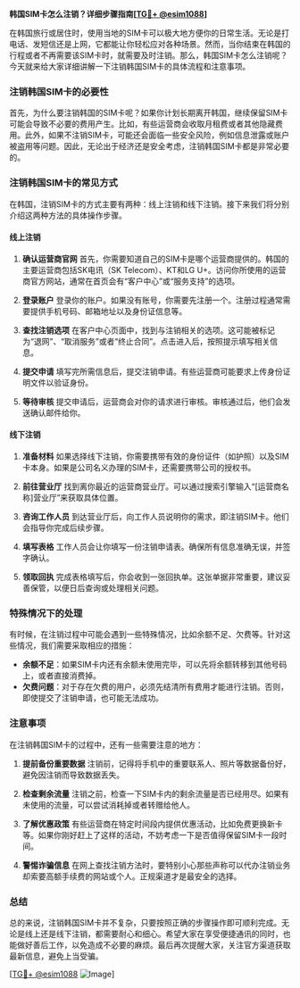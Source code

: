 **韩国SIM卡怎么注销？详细步骤指南[[TG💪+ @esim1088](https://t.me/s/esim1088)]**

在韩国旅行或居住时，使用当地的SIM卡可以极大地方便你的日常生活。无论是打电话、发短信还是上网，它都能让你轻松应对各种场景。然而，当你结束在韩国的行程或者不再需要该SIM卡时，就需要及时注销。那么，韩国SIM卡怎么注销呢？今天就来给大家详细讲解一下注销韩国SIM卡的具体流程和注意事项。

### 注销韩国SIM卡的必要性

首先，为什么要注销韩国的SIM卡呢？如果你计划长期离开韩国，继续保留SIM卡可能会导致不必要的费用产生。比如，有些运营商会收取月租费或者其他隐藏费用。此外，如果不注销SIM卡，可能还会面临一些安全风险，例如信息泄露或账户被盗用等问题。因此，无论出于经济还是安全考虑，注销韩国SIM卡都是非常必要的。

### 注销韩国SIM卡的常见方式

在韩国，注销SIM卡的方式主要有两种：线上注销和线下注销。接下来我们将分别介绍这两种方法的具体操作步骤。

#### 线上注销

1. **确认运营商官网**
   首先，你需要知道自己的SIM卡是哪个运营商提供的。韩国的主要运营商包括SK电讯（SK Telecom）、KT和LG U+。访问你所使用的运营商官方网站，通常在首页会有“客户中心”或“服务支持”的选项。

2. **登录账户**
   登录你的账户。如果没有账号，你需要先注册一个。注册过程通常需要提供手机号码、邮箱地址以及身份证信息等。

3. **查找注销选项**
   在客户中心页面中，找到与注销相关的选项。这可能被标记为“退网”、“取消服务”或者“终止合同”。点击进入后，按照提示填写相关信息。

4. **提交申请**
   填写完所需信息后，提交注销申请。有些运营商可能要求上传身份证明文件以验证身份。

5. **等待审核**
   提交申请后，运营商会对你的请求进行审核。审核通过后，他们会发送确认邮件给你。

#### 线下注销

1. **准备材料**
   如果选择线下注销，你需要携带有效的身份证件（如护照）以及SIM卡本身。如果是公司名义办理的SIM卡，还需要携带公司的授权书。

2. **前往营业厅**
   找到离你最近的运营商营业厅。可以通过搜索引擎输入“[运营商名称]营业厅”来获取具体位置。

3. **咨询工作人员**
   到达营业厅后，向工作人员说明你的需求，即注销SIM卡。他们会指导你完成后续步骤。

4. **填写表格**
   工作人员会让你填写一份注销申请表。确保所有信息准确无误，并签字确认。

5. **领取回执**
   完成表格填写后，你会收到一张回执单。这张单据非常重要，建议妥善保管，以便日后查询或处理相关问题。

### 特殊情况下的处理

有时候，在注销过程中可能会遇到一些特殊情况，比如余额不足、欠费等。针对这些情况，我们需要采取相应的措施：

- **余额不足**：如果SIM卡内还有余额未使用完毕，可以先将余额转移到其他号码上，或者直接消费掉。
- **欠费问题**：对于存在欠费的用户，必须先结清所有费用才能进行注销。否则，即使提交了注销申请，也可能无法成功。

### 注意事项

在注销韩国SIM卡的过程中，还有一些需要注意的地方：

1. **提前备份重要数据**
   注销前，记得将手机中的重要联系人、照片等数据备份好，避免因注销而导致数据丢失。

2. **检查剩余流量**
   注销之前，检查一下SIM卡内的剩余流量是否已经用尽。如果有未使用的流量，可以尝试消耗掉或者转赠给他人。

3. **了解优惠政策**
   有些运营商在特定时间段内提供优惠活动，比如免费更换新卡等。如果你刚好赶上了这样的活动，不妨考虑一下是否值得保留SIM卡一段时间。

4. **警惕诈骗信息**
   在网上查找注销方法时，要特别小心那些声称可以代办注销业务却索要高额手续费的网站或个人。正规渠道才是最安全的选择。

### 总结

总的来说，注销韩国SIM卡并不复杂，只要按照正确的步骤操作即可顺利完成。无论是线上还是线下注销，都需要耐心和细心。希望大家在享受便捷通讯的同时，也能做好善后工作，以免造成不必要的麻烦。最后再次提醒大家，关注官方渠道获取最新信息，避免上当受骗。

[[TG💪+ @esim1088](https://t.me/s/esim1088) ![Image](https://i.postimg.cc/4NQfJmqS/Snipaste-2025-05-13-00-14-12.png)]